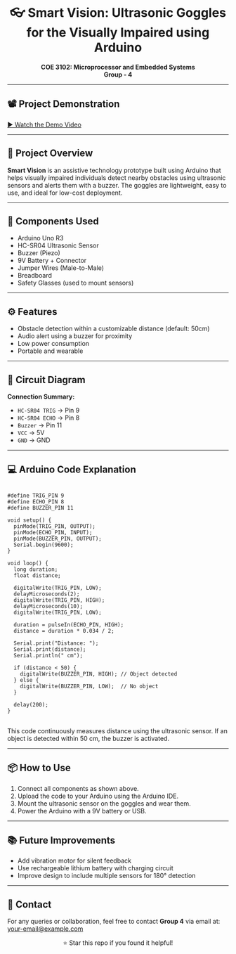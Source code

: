 <h1 align="center">👓 Smart Vision: Ultrasonic Goggles for the Visually Impaired using Arduino</h1>

<p align="center">
  <b>COE 3102: Microprocessor and Embedded Systems</b><br>
  <b>Group - 4</b><br>
</p>

<hr>

<h2>📽️ Project Demonstration</h2>
<p>
  <a href="https://youtu.be/YourVideoID" target="_blank">▶️ Watch the Demo Video</a>
</p>

<hr>

<h2>🧠 Project Overview</h2>
<p>
  <strong>Smart Vision</strong> is an assistive technology prototype built using Arduino that helps visually impaired individuals detect nearby obstacles using ultrasonic sensors and alerts them with a buzzer. The goggles are lightweight, easy to use, and ideal for low-cost deployment.
</p>

<hr>

<h2>🔩 Components Used</h2>
<ul>
  <li>Arduino Uno R3</li>
  <li>HC-SR04 Ultrasonic Sensor</li>
  <li>Buzzer (Piezo)</li>
  <li>9V Battery + Connector</li>
  <li>Jumper Wires (Male-to-Male)</li>
  <li>Breadboard</li>
  <li>Safety Glasses (used to mount sensors)</li>
</ul>

<hr>

<h2>⚙️ Features</h2>
<ul>
  <li>Obstacle detection within a customizable distance (default: 50cm)</li>
  <li>Audio alert using a buzzer for proximity</li>
  <li>Low power consumption</li>
  <li>Portable and wearable</li>
</ul>

<hr>

<h2>📐 Circuit Diagram</h2>
<p>
  <strong>Connection Summary:</strong><br>
  <ul>
    <li><code>HC-SR04 TRIG</code> → Pin 9</li>
    <li><code>HC-SR04 ECHO</code> → Pin 8</li>
    <li><code>Buzzer</code> → Pin 11</li>
    <li><code>VCC</code> → 5V</li>
    <li><code>GND</code> → GND</li>
  </ul>
</p>

<hr>

<h2>💻 Arduino Code Explanation</h2>

<pre>
<code>
#define TRIG_PIN 9
#define ECHO_PIN 8
#define BUZZER_PIN 11

void setup() {
  pinMode(TRIG_PIN, OUTPUT);
  pinMode(ECHO_PIN, INPUT);
  pinMode(BUZZER_PIN, OUTPUT);
  Serial.begin(9600);
}

void loop() {
  long duration;
  float distance;

  digitalWrite(TRIG_PIN, LOW);
  delayMicroseconds(2);
  digitalWrite(TRIG_PIN, HIGH);
  delayMicroseconds(10);
  digitalWrite(TRIG_PIN, LOW);

  duration = pulseIn(ECHO_PIN, HIGH);
  distance = duration * 0.034 / 2;

  Serial.print("Distance: ");
  Serial.print(distance);
  Serial.println(" cm");

  if (distance < 50) {
    digitalWrite(BUZZER_PIN, HIGH); // Object detected
  } else {
    digitalWrite(BUZZER_PIN, LOW);  // No object
  }

  delay(200);
}
</code>
</pre>

<p>
  This code continuously measures distance using the ultrasonic sensor. If an object is detected within 50 cm, the buzzer is activated.
</p>

<hr>

<h2>📦 How to Use</h2>
<ol>
  <li>Connect all components as shown above.</li>
  <li>Upload the code to your Arduino using the Arduino IDE.</li>
  <li>Mount the ultrasonic sensor on the goggles and wear them.</li>
  <li>Power the Arduino with a 9V battery or USB.</li>
</ol>

<hr>

<h2>📚 Future Improvements</h2>
<ul>
  <li>Add vibration motor for silent feedback</li>
  <li>Use rechargeable lithium battery with charging circuit</li>
  <li>Improve design to include multiple sensors for 180° detection</li>
</ul>

<hr>

<h2>📧 Contact</h2>
<p>
  For any queries or collaboration, feel free to contact <strong>Group 4</strong> via email at: <a href="mailto:your-email@example.com">your-email@example.com</a>
</p>

<p align="center">⭐️ Star this repo if you found it helpful!</p>
